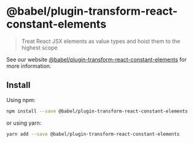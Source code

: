 # @babel/plugin-transform-react-constant-elements

> Treat React JSX elements as value types and hoist them to the highest scope

See our website [@babel/plugin-transform-react-constant-elements](https://babeljs.io/docs/en/next/babel-plugin-transform-react-constant-elements.html) for more information.

## Install

Using npm:

```sh
npm install --save @babel/plugin-transform-react-constant-elements
```

or using yarn:

```sh
yarn add --save @babel/plugin-transform-react-constant-elements
```
